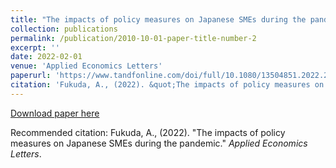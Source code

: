```yaml
---
title: "The impacts of policy measures on Japanese SMEs during the pandemic"
collection: publications
permalink: /publication/2010-10-01-paper-title-number-2
excerpt: ''
date: 2022-02-01
venue: 'Applied Economics Letters'
paperurl: 'https://www.tandfonline.com/doi/full/10.1080/13504851.2022.2039365'
citation: 'Fukuda, A., (2022). &quot;The impacts of policy measures on Japanese SMEs during the pandemic.&quot; <i>Applied Economics Letters 1</i>.'
---
```


[Download paper here](https://www.tandfonline.com/doi/full/10.1080/13504851.2022.2039365)

Recommended citation: Fukuda, A., (2022). "The impacts of policy measures on Japanese SMEs during the pandemic." <i>Applied Economics Letters</i>.
